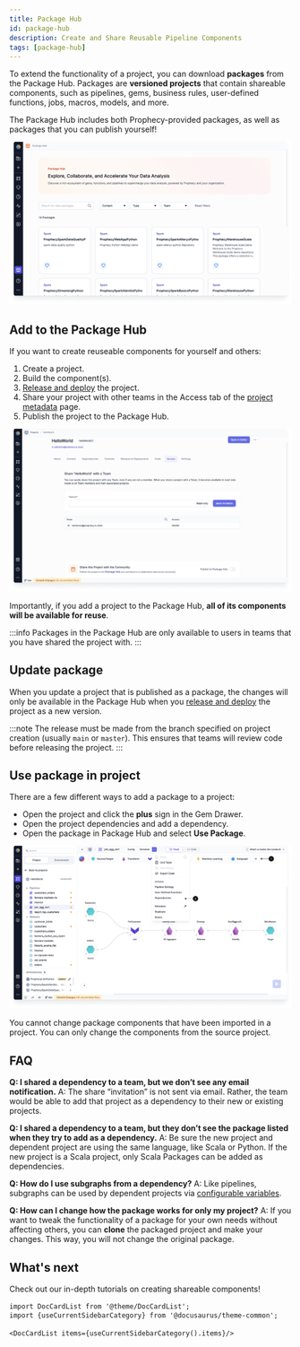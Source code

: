 ```yaml
---
title: Package Hub
id: package-hub
description: Create and Share Reusable Pipeline Components
tags: [package-hub]
---
```


To extend the functionality of a project, you can download **packages** from the Package Hub. Packages are **versioned projects** that contain shareable components, such as pipelines, gems, business rules, user-defined functions, jobs, macros, models, and more.

The Package Hub includes both Prophecy-provided packages, as well as packages that you can publish yourself!

![Package Hub landing page](img/package-hub.png)

## Add to the Package Hub

If you want to create reuseable components for yourself and others:

1. Create a project.
1. Build the component(s).
1. [Release and deploy](docs/ci-cd/deployment/deployment.md) the project.
1. Share your project with other teams in the Access tab of the [project metadata](docs/getting-started/concepts/project.md) page.
1. Publish the project to the Package Hub.

![Publish to Package Hub](img/package-hub-publish.png)

Importantly, if you add a project to the Package Hub, **all of its components will be available for reuse**.

:::info
Packages in the Package Hub are only available to users in teams that you have shared the project with.
:::

## Update package

When you update a project that is published as a package, the changes will only be available in the Package Hub when you [release and deploy](docs/ci-cd/deployment/deployment.md) the project as a new version.

:::note
The release must be made from the branch specified on project creation (usually `main` or `master`). This ensures that teams will review code before releasing the project.
:::

## Use package in project

There are a few different ways to add a package to a project:

- Open the project and click the **plus** sign in the Gem Drawer.
- Open the project dependencies and add a dependency.
- Open the package in Package Hub and select **Use Package**.

![Import from Package Hub](img/package-hub-import.png)

You cannot change package components that have been imported in a project. You can only change the components from the source project.

## FAQ

**Q: I shared a dependency to a team, but we don’t see any email notification.**
A: The share “invitation” is not sent via email. Rather, the team would be able to add that project as a dependency to their new or existing projects.

**Q: I shared a dependency to a team, but they don’t see the package listed when they try to add as a dependency.**
A: Be sure the new project and dependent project are using the same language, like Scala or Python. If the new project is a Scala project, only Scala Packages can be added as dependencies.

**Q: How do I use subgraphs from a dependency?**
A: Like pipelines, subgraphs can be used by dependent projects via [configurable variables](docs/extensibility/package-hub/ShareableSubgraphs.md).

**Q: How can I change how the package works for only my project?** A: If you want to tweak the functionality of a package for your own needs without affecting others, you can **clone** the packaged project and make your changes. This way, you will not change the original package.

## What's next

Check out our in-depth tutorials on creating shareable components!

```mdx-code-block
import DocCardList from '@theme/DocCardList';
import {useCurrentSidebarCategory} from '@docusaurus/theme-common';

<DocCardList items={useCurrentSidebarCategory().items}/>
```
